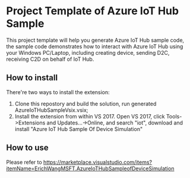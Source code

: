 # Project Template of Azure IoT Hub Sample

This project template will help you generate Azure IoT Hub sample code, the sample code demonstrates how to interact with Azure IoT Hub
using your Windows PC/Laptop, including creating device, sending D2C, receiving C2D on behalf of IoT Hub.

## How to install

There're two ways to install the extension:
1. Clone this repostory and build the solution, run generated AzureIoTHubSampleVsix.vsix;
2. Install the extension from within VS 2017. Open VS 2017, click Tools->Extensions and Updates...->Online, and search "iot", 
download and install "Azure IoT Hub Sample Of Device Simulation"

## How to use
Please refer to https://marketplace.visualstudio.com/items?itemName=ErichWangMSFT.AzureIoTHubSampleofDeviceSimulation
